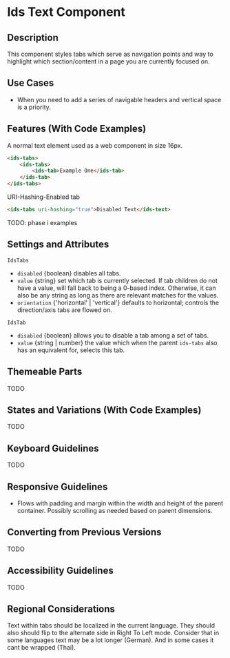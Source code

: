 # Ids Text Component

## Description

This component styles tabs which serve as navigation points and
way to highlight which section/content in a page you are currently
focused on.

## Use Cases

- When you need to add a series of navigable headers and vertical space is a priority.

## Features (With Code Examples)

A normal text element used as a web component in size 16px.

```html
<ids-tabs>
    <ids-tabs>
        <ids-tab>Example One</ids-tab>
    </ids-tab>
</ids-tabs>
```

URI-Hashing-Enabled tab

```html
<ids-tabs uri-hashing="true">Disabled Text</ids-text>
```

TODO: phase i examples

## Settings and Attributes

`IdsTabs`
- `disabled` {boolean} disables all tabs.
- `value` {string} set which tab is currently selected. If tab children
do not have a value, will fall back to being a 0-based index. Otherwise, it can
also be any string as long as there are relevant matches for the values.
- `orientation` {'horizontal' | 'vertical'} defaults to horizontal; controls
the direction/axis tabs are flowed on.

`IdsTab`
- `disabled` {boolean} allows you to disable a tab among a set of tabs.
- `value` {string | number} the value which when the parent `ids-tabs` also
has an equivalent for, selects this tab.

## Themeable Parts

TODO

## States and Variations (With Code Examples)

TODO

## Keyboard Guidelines

TODO

## Responsive Guidelines

- Flows with padding and margin within the width and height of the parent container. Possibly scrolling as needed based on parent dimensions.

## Converting from Previous Versions

TODO

## Accessibility Guidelines

TODO

## Regional Considerations

Text within tabs should be localized in the current language. They should also should flip to the alternate side in Right To Left mode. Consider that in some languages text may be a lot longer (German). And in some cases it cant be wrapped (Thai).
